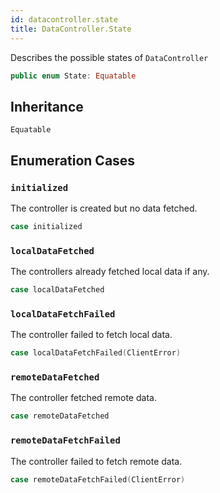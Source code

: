 ```yaml
---
id: datacontroller.state 
title: DataController.State
--- 
```


Describes the possible states of `DataController`

``` swift
public enum State: Equatable 
```

## Inheritance

`Equatable`

## Enumeration Cases

### `initialized`

The controller is created but no data fetched.

``` swift
case initialized
```

### `localDataFetched`

The controllers already fetched local data if any.

``` swift
case localDataFetched
```

### `localDataFetchFailed`

The controller failed to fetch local data.

``` swift
case localDataFetchFailed(ClientError)
```

### `remoteDataFetched`

The controller fetched remote data.

``` swift
case remoteDataFetched
```

### `remoteDataFetchFailed`

The controller failed to fetch remote data.

``` swift
case remoteDataFetchFailed(ClientError)
```
